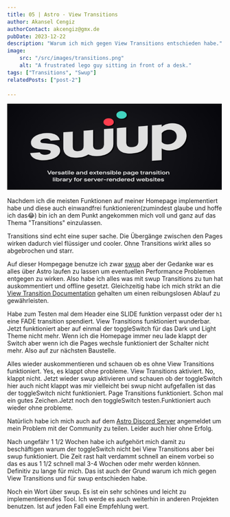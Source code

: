 ```yaml
---
title: 05 | Astro - View Transitions 
author: Akansel Cengiz
authorContact: akcengiz@gmx.de
pubDate: 2023-12-22
description: "Warum ich mich gegen View Transitions entschieden habe."
image:
    src: "/src/images/transitions.png"
    alt: "A frustrated lego guy sitting in front of a desk."
tags: ["Transitions", "Swup"]
relatedPosts: ["post-2"]

---
```



<section class="w-10/12 text-justify"> 



<img
  src="/src/images/swup.png"
  width="500"
  height="200"
  decoding="async"
  loading="lazy"
  alt="swup logo"
  class="rounded border-2 border-dark float-right
   m-4"
/>

<p class="animate-fade duration-100">
Nachdem ich die meisten Funktionen auf meiner Homepage implementiert habe und diese auch einwandfrei funktionieren(zumindest glaube und hoffe ich das😂) bin ich an dem Punkt angekommen mich voll und ganz auf das Thema "Transitions" einzulassen.
</p>

Transitions sind echt eine super sache. Die Übergänge zwischen den Pages wirken dadurch viel flüssiger und cooler.
Ohne Transitions wirkt alles so abgebrochen und starr.

Auf dieser Hompegage benutze ich zwar [swup](https://swup.js.org/) aber der Gedanke war es alles über Astro laufen zu lassen um eventuellen Performance
Problemen entgegen zu wirken.
Also habe ich alles was mit swup Transitions zu tun hat auskommentiert und offline gesetzt.
Gleichzeitig habe ich mich strikt an die [View Transition Documentation](https://docs.astro.build/en/tutorials/add-view-transitions/) gehalten um einen reibungslosen Ablauf zu gewährleisten. 

Habe zum Testen mal dem Header eine SLIDE funktion verpasst oder der <code>h1</code> eine FADE transition spendiert.
View Transitions funktioniert wunderbar.
Jetzt funktioniert aber auf einmal der toggleSwitch für das Dark und Light Theme nicht mehr.
Wenn ich die Homepage immer neu lade klappt der Switch aber wenn ich die Pages wechsle funktioniert der Schalter nicht mehr.
Also auf zur nächsten Baustelle.

Alles wieder auskommentieren und schauen ob es ohne View Transitions funktioniert.
Yes, es klappt ohne probleme.
View Transitions aktiviert.
No, klappt nicht.
Jetzt wieder swup aktivieren und schauen ob der toggleSwitch hier auch nicht klappt was mir vielleicht bei swup nicht aufgefallen ist das der toggleSwitch nicht funktioniert.
Page Transitions funktioniert.
Schon mal ein gutes Zeichen.Jetzt noch den toggleSwitch testen.Funktioniert auch wieder ohne probleme.

Natürlich habe ich mich auch auf dem [Astro Discord Server](https://discord.com/invite/grF4GTXXYm) angemeldet um mein Problem mit der Community zu teilen.
Leider auch hier ohne Erfolg.


Nach ungefähr 1 1/2 Wochen habe ich aufgehört mich damit zu beschäftigen warum der toggleSwitch nicht bei View Transitions aber bei swup funktioniert.
Die Zeit rast halt verdammt schnell an einem vorbei so das es aus 1 1/2 schnell mal 3-4 Wochen oder mehr werden können.
Definitiv zu lange für mich.
Das ist auch der Grund warum ich mich gegen View Transitions und für swup entschieden habe.

Noch ein Wort über swup. Es ist ein sehr schönes und leicht zu implementierendes Tool.
Ich werde es auch weiterhin in anderen Projekten benutzen.
Ist auf jeden Fall eine Empfehlung wert.

</section>